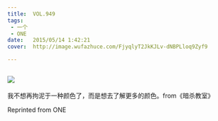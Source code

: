 ```yaml
---
title:	VOL.949
tags:
 - 一个
 - ONE
date:	2015/05/14 1:42:21
cover:	http://image.wufazhuce.com/FjyqlyT2JkKJLv-dNBPLloq9Zyf9

---
```

![](http://image.wufazhuce.com/FjyqlyT2JkKJLv-dNBPLloq9Zyf9)
---

我不想再拘泥于一种颜色了，而是想去了解更多的颜色。from《暗杀教室》
 
Reprinted from ONE
